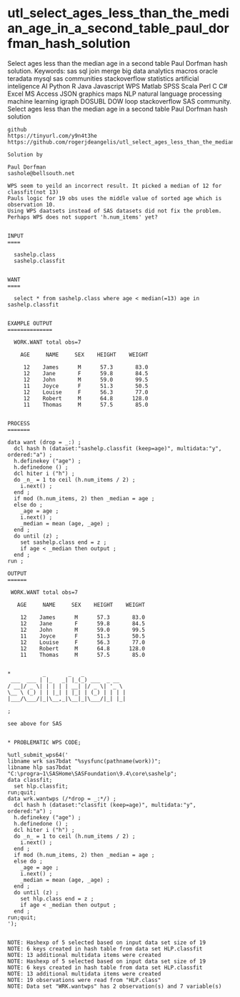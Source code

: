 # utl_select_ages_less_than_the_median_age_in_a_second_table_paul_dorfman_hash_solution
Select ages less than the median age in a second table Paul Dorfman hash solution. Keywords: sas sql join merge big data analytics macros oracle teradata mysql sas communities stackoverflow statistics artificial inteligence AI Python R Java Javascript WPS Matlab SPSS Scala Perl C C# Excel MS Access JSON graphics maps NLP natural language processing machine learning igraph DOSUBL DOW loop stackoverflow SAS community.
    Select ages less than the median age in a second table Paul Dorfman hash solution

    github
    https://tinyurl.com/y9n4t3he
    https://github.com/rogerjdeangelis/utl_select_ages_less_than_the_median_age_in_a_second_table_paul_dorfman_hash_solution

    Solution by

    Paul Dorfman
    sashole@bellsouth.net

    WPS seem to yeild an incorrect result. It picked a median of 12 for classfit(not 13)
    Pauls logic for 19 obs uses the middle value of sorted age which is observation 10.
    Using WPS daatsets instead of SAS datasets did not fix the problem.
    Perhaps WPS does not support 'h.num_items' yet?


    INPUT
    ====

      sashelp.class
      sashelp.classfit


    WANT
    ====

      select * from sashelp.class where age < median(=13) age in sashelp.classfit


    EXAMPLE OUTPUT
    ==============

      WORK.WANT total obs=7

        AGE     NAME     SEX    HEIGHT    WEIGHT

         12    James      M      57.3       83.0
         12    Jane       F      59.8       84.5
         12    John       M      59.0       99.5
         11    Joyce      F      51.3       50.5
         12    Louise     F      56.3       77.0
         12    Robert     M      64.8      128.0
         11    Thomas     M      57.5       85.0


    PROCESS
    =======

    data want (drop = _:) ;
      dcl hash h (dataset:"sashelp.classfit (keep=age)", multidata:"y", ordered:"a") ;
      h.definekey ("age") ;
      h.definedone () ;
      dcl hiter i ("h") ;
      do _n_ = 1 to ceil (h.num_items / 2) ;
        i.next() ;
      end ;
      if mod (h.num_items, 2) then _median = age ;
      else do ;
        _age = age ;
        i.next() ;
        _median = mean (age, _age) ;
      end ;
      do until (z) ;
        set sashelp.class end = z ;
        if age < _median then output ;
      end ;
    run ;

    OUTPUT
    ======

     WORK.WANT total obs=7

       AGE     NAME     SEX    HEIGHT    WEIGHT

        12    James      M      57.3       83.0
        12    Jane       F      59.8       84.5
        12    John       M      59.0       99.5
        11    Joyce      F      51.3       50.5
        12    Louise     F      56.3       77.0
        12    Robert     M      64.8      128.0
        11    Thomas     M      57.5       85.0


    *          _       _   _
     ___  ___ | |_   _| |_(_) ___  _ __
    / __|/ _ \| | | | | __| |/ _ \| '_ \
    \__ \ (_) | | |_| | |_| | (_) | | | |
    |___/\___/|_|\__,_|\__|_|\___/|_| |_|

    ;

    see above for SAS


    * PROBLEMATIC WPS CODE;

    %utl_submit_wps64('
    libname wrk sas7bdat "%sysfunc(pathname(work))";
    libname hlp sas7bdat "C:\progra~1\SASHome\SASFoundation\9.4\core\sashelp";
    data classfit;
      set hlp.classfit;
    run;quit;
    data wrk.wantwps (/*drop = _:*/) ;
      dcl hash h (dataset:"classfit (keep=age)", multidata:"y", ordered:"a") ;
      h.definekey ("age") ;
      h.definedone () ;
      dcl hiter i ("h") ;
      do _n_ = 1 to ceil (h.num_items / 2) ;
        i.next() ;
      end ;
      if mod (h.num_items, 2) then _median = age ;
      else do ;
        _age = age ;
        i.next() ;
        _median = mean (age, _age) ;
      end ;
      do until (z) ;
        set hlp.class end = z ;
        if age < _median then output ;
      end ;
    run;quit;
    ');


    NOTE: Hashexp of 5 selected based on input data set size of 19
    NOTE: 6 keys created in hash table from data set HLP.classfit
    NOTE: 13 additional multidata items were created
    NOTE: Hashexp of 5 selected based on input data set size of 19
    NOTE: 6 keys created in hash table from data set HLP.classfit
    NOTE: 13 additional multidata items were created
    NOTE: 19 observations were read from "HLP.class"
    NOTE: Data set "WRK.wantwps" has 2 observation(s) and 7 variable(s)



